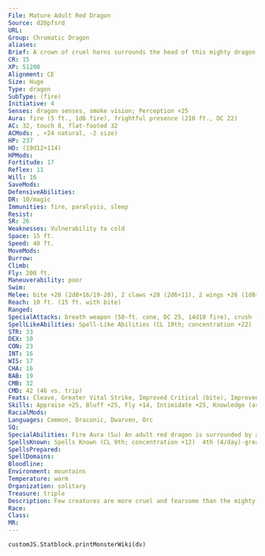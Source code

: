 ```yaml
---
File: Mature Adult Red Dragon
Source: d20pfsrd
URL: 
Group: Chromatic Dragon
aliases: 
Brief: A crown of cruel horns surrounds the head of this mighty dragon. Thick scales the color of molten rock cover its long body.
CR: 15
XP: 51200
Alignment: CE
Size: Huge
Type: dragon
SubType: (fire)
Initiative: 4
Senses: dragon senses, smoke vision; Perception +25
Aura: fire (5 ft., 1d6 fire), frightful presence (210 ft., DC 22)
AC: 32, touch 8, flat-footed 32
ACMods: , +24 natural, -2 size)
HP: 237
HD: (19d12+114)
HPMods: 
Fortitude: 17
Reflex: 11
Will: 16
SaveMods: 
DefensiveAbilities: 
DR: 10/magic
Immunities: fire, paralysis, sleep
Resist: 
SR: 26
Weaknesses: Vulnerability to cold
Space: 15 ft.
Speed: 40 ft.
MoveMods: 
Burrow: 
Climb: 
Fly: 200 ft.
Maneuverability: poor
Swim: 
Melee: bite +28 (2d8+16/19-20), 2 claws +28 (2d6+11), 2 wings +26 (1d8+5), tail slap +26 (2d6+16)
Reach: 10 ft. (15 ft. with bite)
Ranged: 
SpecialAttacks: breath weapon (50-ft. cone, DC 25, 14d10 fire), crush (Small creatures, DC 25, 2d8+16)
SpellLikeAbilities: Spell-Like Abilities (CL 19th; concentration +22)  At will-detect magic, pyrotechnics (DC 15), suggestion (DC 16)
STR: 33
DEX: 10
CON: 23
INT: 16
WIS: 17
CHA: 16
BAB: 19
CMB: 32
CMD: 42 (46 vs. trip)
Feats: Cleave, Greater Vital Strike, Improved Critical (bite), Improved Initiative, Improved Iron Will, Improved Vital Strike, Iron Will, Multiattack, Power Attack, Vital Strike
Skills: Appraise +25, Bluff +25, Fly +14, Intimidate +25, Knowledge (arcana) +25, Perception +25, Sense Motive +25, Spellcraft +25, Stealth +14
RacialMods: 
Languages: Common, Draconic, Dwarven, Orc
SQ: 
SpecialAbilities: Fire Aura (Su) An adult red dragon is surrounded by an aura of intense heat. All creatures within 5 feet take 1d6 points of fire damage at the beginning of the dragon's turn. An old dragon's aura extends to 10 feet. An ancient dragon's damage increases to 2d6.  Smoke Vision (Ex) A very young red dragon can see perfectly in smoky conditions (such as those created by pyrotechnics).
SpellsKnown: Spells Known (CL 9th; concentration +12)  4th (4/day)-greater invisibility, stoneskin  3rd (7/day)-dispel magic, displacement, haste  2nd (7/day)-alter self, misdirection, resist energy, see invisibility  1st (7/day)-alarm, grease (DC 14), magic missile, shield, true strike  0 (at will)-arcane mark, bleed, light, magehand, mending, message, prestidigitation, read magic
SpellsPrepared: 
SpellDomains: 
Bloodline: 
Environment: mountains
Temperature: warm
Organization: solitary
Treasure: triple
Description: Few creatures are more cruel and fearsome than the mighty red dragon. King of the chromatics, this terrible beast brings ruin and death to the lands that fall under its shadow.
Race: 
Class: 
MR: 
---
```

```dataviewjs
customJS.Statblock.printMonsterWiki(dv)
```
